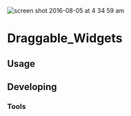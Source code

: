 ![screen shot 2016-08-05 at 4 34 59 am](https://cloud.githubusercontent.com/assets/14050490/17435459/e7ca28a4-5ac5-11e6-91e9-5823ee829507.png)


# Draggable_Widgets



## Usage



## Developing



### Tools
